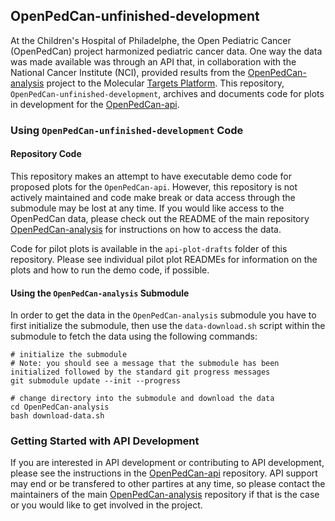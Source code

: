 ## OpenPedCan-unfinished-development

At the Children's Hospital of Philadelphe, the Open Pediatric Cancer (OpenPedCan) project harmonized pediatric cancer data. One way the data was made available was through an API that, in collaboration with the National Cancer Institute (NCI), provided results from the [OpenPedCan-analysis](https://github.com/PediatricOpenTargets/OpenPedCan-analysis) project to the Molecular [Targets Platform](https://moleculartargets.ccdi.cancer.gov/pediatric-cancer-data-navigation). 
This repository, `OpenPedCan-unfinished-development`, archives and documents code for plots in development for the [OpenPedCan-api](https://github.com/PediatricOpenTargets/OpenPedCan-api).

### Using `OpenPedCan-unfinished-development` Code

#### Repository Code

This repository makes an attempt to have executable demo code for proposed plots for the `OpenPedCan-api`. 
However, this repository is not actively maintained and code make break or data access through the submodule may be lost at any time.
If you would like access to the OpenPedCan data, please check out the README of the main repository [OpenPedCan-analysis](https://github.com/PediatricOpenTargets/OpenPedCan-analysis) for instructions on how to access the data.

Code for pilot plots is available in the `api-plot-drafts` folder of this repository. 
Please see individual pilot plot READMEs for information on the plots and how to run the demo code, if possible.

#### Using the `OpenPedCan-analysis` Submodule

In order to get the data in the `OpenPedCan-analysis` submodule you have to first initialize the submodule, then use the `data-download.sh` script within the submodule to fetch the data using the following commands:

```
# initialize the submodule
# Note: you should see a message that the submodule has been initialized followed by the standard git progress messages
git submodule update --init --progress

# change directory into the submodule and download the data
cd OpenPedCan-analysis
bash download-data.sh
``` 

### Getting Started with API Development

If you are interested in API development or contributing to API development, please see the instructions in the [OpenPedCan-api](https://github.com/PediatricOpenTargets/OpenPedCan-api) repository.
API support may end or be transfered to other partires at any time, so please contact the maintainers of the main [OpenPedCan-analysis](https://github.com/PediatricOpenTargets/OpenPedCan-analysis) repository if that is the case or you would like to get involved in the project.

